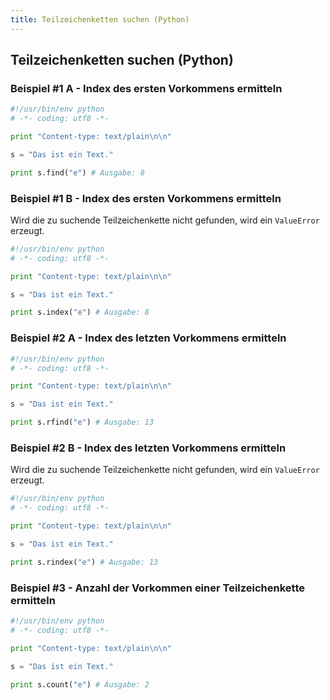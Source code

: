 ```yaml
---
title: Teilzeichenketten suchen (Python)
---
```


## Teilzeichenketten suchen (Python)

### Beispiel #1 A - Index des ersten Vorkommens ermitteln

```python
#!/usr/bin/env python
# -*- coding: utf8 -*-

print "Content-type: text/plain\n\n"

s = "Das ist ein Text."

print s.find("e") # Ausgabe: 8
```

### Beispiel #1 B - Index des ersten Vorkommens ermitteln

Wird die zu suchende Teilzeichenkette nicht gefunden, wird ein `ValueError` erzeugt.

```python
#!/usr/bin/env python
# -*- coding: utf8 -*-

print "Content-type: text/plain\n\n"

s = "Das ist ein Text."

print s.index("e") # Ausgabe: 8
```

### Beispiel #2 A - Index des letzten Vorkommens ermitteln

```python
#!/usr/bin/env python
# -*- coding: utf8 -*-

print "Content-type: text/plain\n\n"

s = "Das ist ein Text."

print s.rfind("e") # Ausgabe: 13
```

### Beispiel #2 B - Index des letzten Vorkommens ermitteln

Wird die zu suchende Teilzeichenkette nicht gefunden, wird ein `ValueError` erzeugt.

```python
#!/usr/bin/env python
# -*- coding: utf8 -*-

print "Content-type: text/plain\n\n"

s = "Das ist ein Text."

print s.rindex("e") # Ausgabe: 13
```

### Beispiel #3 - Anzahl der Vorkommen einer Teilzeichenkette ermitteln

```python
#!/usr/bin/env python
# -*- coding: utf8 -*-

print "Content-type: text/plain\n\n"

s = "Das ist ein Text."

print s.count("e") # Ausgabe: 2
```
